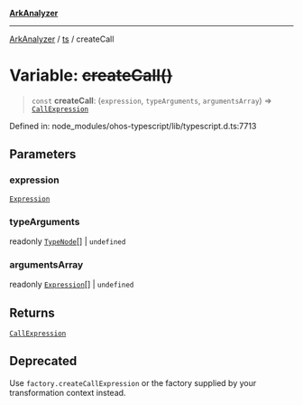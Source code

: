 [**ArkAnalyzer**](../../../../README.md)

***

[ArkAnalyzer](../../../../globals.md) / [ts](../README.md) / createCall

# Variable: ~~createCall()~~

> `const` **createCall**: (`expression`, `typeArguments`, `argumentsArray`) => [`CallExpression`](../interfaces/CallExpression.md)

Defined in: node\_modules/ohos-typescript/lib/typescript.d.ts:7713

## Parameters

### expression

[`Expression`](../interfaces/Expression.md)

### typeArguments

readonly [`TypeNode`](../interfaces/TypeNode.md)[] | `undefined`

### argumentsArray

readonly [`Expression`](../interfaces/Expression.md)[] | `undefined`

## Returns

[`CallExpression`](../interfaces/CallExpression.md)

## Deprecated

Use `factory.createCallExpression` or the factory supplied by your transformation context instead.

